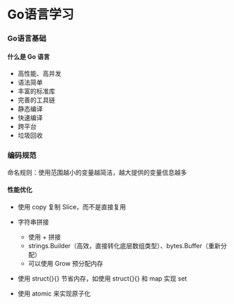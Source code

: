 # Go语言学习



### Go语言基础

#### 什么是 Go 语言

- 高性能、高并发
- 语法简单
- 丰富的标准库
- 完善的工具链
- 静态编译
- 快速编译
- 跨平台
- 垃圾回收



### 编码规范

命名规则：使用范围越小的变量越简洁，越大提供的变量信息越多



#### 性能优化

- 使用 copy 复制 Slice，而不是直接复用

- 字符串拼接
  - 使用 + 拼接
  - strings.Builder（高效，直接转化底层数组类型）、bytes.Buffer（重新分配）
  - 可以使用 Grow 预分配内存
- 使用 struct{}{} 节省内存，如使用 struct{}{} 和 map 实现 set
- 使用 atomic 来实现原子化